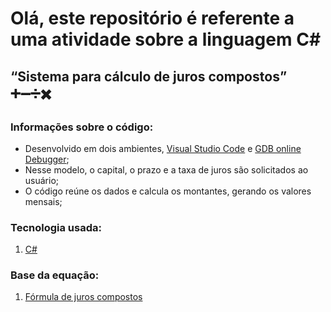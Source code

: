 # Olá, este repositório é referente a uma atividade sobre a linguagem C#

## “Sistema para cálculo de juros compostos” :heavy_plus_sign::heavy_minus_sign::heavy_division_sign::heavy_multiplication_x:

### Informações sobre o código:

* Desenvolvido em dois ambientes, [Visual Studio Code](https://code.visualstudio.com/) e [GDB online Debugger](https://www.onlinegdb.com/);
* Nesse modelo, o capital, o prazo e a taxa de juros são solicitados ao usuário;
* O código reúne os dados e calcula os montantes, gerando os valores mensais;

### Tecnologia usada:

1. [C#](https://www.w3schools.com/cs/)

### Base da equação:

1. [Fórmula de juros compostos](https://www.capitalresearch.com.br/blog/investimentos/formula-de-juros-compostos/)

